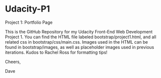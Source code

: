 # Udacity-P1
Project 1: Portfolio Page

This is the GitHub Repository for my Udacity Front-End Web Development Project 1. You can find the HTML
file labeled bootstrap/project1.html, and all related css in bootstrap/css/main.css.  Images used in the HTML can be found in bootstrap/images, as well as placeholder images used in previous iterations.  Kudos to Rachel Ross for formatting tips!

Cheers,

Dave
